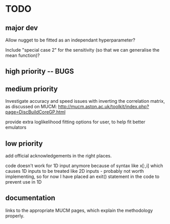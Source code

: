 # TODO

## major dev
Allow nugget to be fitted as an independant hyperparameter?

Include "special case 2" for the sensitivity (so that we can generalise the mean function)?

## high priority -- BUGS


## medium priority
Investigate accuracy and speed issues with inverting the correlation matrix, as discussed on MUCM: http://mucm.aston.ac.uk/toolkit/index.php?page=DiscBuildCoreGP.html

provide extra loglikelihood fitting options for user, to help fit better emulators

## low priority
add official acknowledgements in the right places.

code doesn't work for 1D input anymore because of syntax like x[:,i] which causes 1D inputs to be treated like 2D inputs - probably not worth implementing, so for now I have placed an exit() statement in the code to prevent use in 1D

## documentation
links to the appropriate MUCM pages, which explain the methodology properly.
